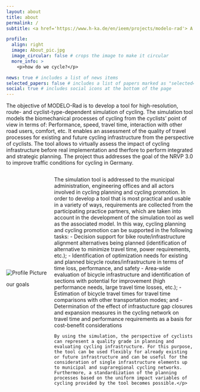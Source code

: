 ```yaml
---
layout: about
title: about
permalink: /
subtitle: <a href='https://www.h-ka.de/en/ieem/projects/modelo-rad'> A project at the Hochschule Karlsruhe</a>.

profile:
  align: right
  image: About_pic.jpg
  image_circular: false # crops the image to make it circular
  more_info: >
    <p>how do we cycle?</p>

news: true # includes a list of news items
selected_papers: false # includes a list of papers marked as "selected={true}"
social: true # includes social icons at the bottom of the page
---
```


The objective of MODELO-Rad is to develop a tool for high-resolution, route- and cyclist-type-dependent simulation of cycling. The simulation tool models the biomechanical processes of cycling from the cyclists’ point of view in terms of: Performance, speed, travel time, interaction with other road users, comfort, etc. It enables an assessment of the quality of travel processes for existing and future cycling infrastructure from the perspective of cyclists. The tool allows to virtually assess the impact of cycling infrastructure before real implementation and therfore to perform integrated and strategic planning. The project thus addresses the goal of the NRVP 3.0 to improve traffic conditions for cycling in Germany.

<div class="about-section">
  <div class="profile" style="float: left; margin-right: 20px;">
    <img src="{{ site.baseurl }}/assets/img/About_pic2.jpg" alt="Profile Picture" style="border-radius: {{ page.profile.image_circular | default: false | replace: 'true', '50%' | replace: 'false', '0' }};">
    <div class="more-info">
      <p>our goals</p>
    </div>
  </div>
  <div class="text">
    <p>The simulation tool is addressed to the municipal administration, engineering offices and all actors involved in cycling planning and cycling promotion. In order to develop a tool that is most practical and usable in a variety of ways, requirements are collected from the participating practice partners, which are taken into account in the development of the simulation tool as well as the associated model. In this way, cycling planning and cycling promotion can be supported in the following tasks:
    - Decision support for bike route/infrastructure alignment alternatives being planned (identification of alternative to minimize travel time, power requirements, etc.);
    - Identification of optimization needs for existing and planned bicycle routes/infrastructure in terms of time loss, performance, and safety
    - Area-wide evaluation of bicycle infrastructure and identification of sections with potential for improvement (high performance needs, large travel time losses, etc.);
    - Estimation of bicycle travel times for travel time comparisons with other transportation modes; and
    - Determination of the effect of infrastucture gap closures and expansion measures in the cycling network on travel time and performance requirements as a basis for cost-benefit considerations
    
    By using the simulation, the perspective of cyclists can represent a quality grade in planning and evaluating cycling infrastructure. For this purpose, the tool can be used flexibly for already existing or future infrastructure and can be useful for the consideration of single infrastructure elements up to municipal and supraregional cycling networks. Furthermore, a standardization of the planning processes based on the uniform impact variables of cycling provided by the tool becomes possible.</p>
  </div>
</div>

<style>
  .about-section {
    display: flex;
    align-items: center;
  }
  .profile {
    flex: 0 0 auto;
  }
  .text {
    flex: 1 1 auto;
  }
</style>